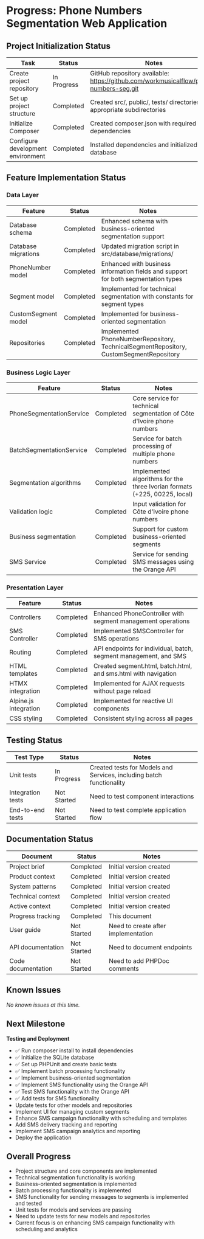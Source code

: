 # Progress: Phone Numbers Segmentation Web Application

## Project Initialization Status

| Task                              | Status      | Notes                                                                                 |
| --------------------------------- | ----------- | ------------------------------------------------------------------------------------- |
| Create project repository         | In Progress | GitHub repository available: https://github.com/workmusicalflow/phone-numbers-seg.git |
| Set up project structure          | Completed   | Created src/, public/, tests/ directories with appropriate subdirectories             |
| Initialize Composer               | Completed   | Created composer.json with required dependencies                                      |
| Configure development environment | Completed   | Installed dependencies and initialized the database                                   |

## Feature Implementation Status

### Data Layer

| Feature             | Status    | Notes                                                                                  |
| ------------------- | --------- | -------------------------------------------------------------------------------------- |
| Database schema     | Completed | Enhanced schema with business-oriented segmentation support                            |
| Database migrations | Completed | Updated migration script in src/database/migrations/                                   |
| PhoneNumber model   | Completed | Enhanced with business information fields and support for both segmentation types      |
| Segment model       | Completed | Implemented for technical segmentation with constants for segment types                |
| CustomSegment model | Completed | Implemented for business-oriented segmentation                                         |
| Repositories        | Completed | Implemented PhoneNumberRepository, TechnicalSegmentRepository, CustomSegmentRepository |

### Business Logic Layer

| Feature                  | Status    | Notes                                                                     |
| ------------------------ | --------- | ------------------------------------------------------------------------- |
| PhoneSegmentationService | Completed | Core service for technical segmentation of Côte d'Ivoire phone numbers    |
| BatchSegmentationService | Completed | Service for batch processing of multiple phone numbers                    |
| Segmentation algorithms  | Completed | Implemented algorithms for the three Ivorian formats (+225, 00225, local) |
| Validation logic         | Completed | Input validation for Côte d'Ivoire phone numbers                          |
| Business segmentation    | Completed | Support for custom business-oriented segments                             |
| SMS Service              | Completed | Service for sending SMS messages using the Orange API                     |

### Presentation Layer

| Feature               | Status    | Notes                                                            |
| --------------------- | --------- | ---------------------------------------------------------------- |
| Controllers           | Completed | Enhanced PhoneController with segment management operations      |
| SMS Controller        | Completed | Implemented SMSController for SMS operations                     |
| Routing               | Completed | API endpoints for individual, batch, segment management, and SMS |
| HTML templates        | Completed | Created segment.html, batch.html, and sms.html with navigation   |
| HTMX integration      | Completed | Implemented for AJAX requests without page reload                |
| Alpine.js integration | Completed | Implemented for reactive UI components                           |
| CSS styling           | Completed | Consistent styling across all pages                              |

## Testing Status

| Test Type         | Status      | Notes                                                                |
| ----------------- | ----------- | -------------------------------------------------------------------- |
| Unit tests        | In Progress | Created tests for Models and Services, including batch functionality |
| Integration tests | Not Started | Need to test component interactions                                  |
| End-to-end tests  | Not Started | Need to test complete application flow                               |

## Documentation Status

| Document           | Status      | Notes                               |
| ------------------ | ----------- | ----------------------------------- |
| Project brief      | Completed   | Initial version created             |
| Product context    | Completed   | Initial version created             |
| System patterns    | Completed   | Initial version created             |
| Technical context  | Completed   | Initial version created             |
| Active context     | Completed   | Initial version created             |
| Progress tracking  | Completed   | This document                       |
| User guide         | Not Started | Need to create after implementation |
| API documentation  | Not Started | Need to document endpoints          |
| Code documentation | Not Started | Need to add PHPDoc comments         |

## Known Issues

_No known issues at this time._

## Next Milestone

**Testing and Deployment**

- ✅ Run composer install to install dependencies
- ✅ Initialize the SQLite database
- ✅ Set up PHPUnit and create basic tests
- ✅ Implement batch processing functionality
- ✅ Implement business-oriented segmentation
- ✅ Implement SMS functionality using the Orange API
- ✅ Test SMS functionality with the Orange API
- ✅ Add tests for SMS functionality
- Update tests for other models and repositories
- Implement UI for managing custom segments
- Enhance SMS campaign functionality with scheduling and templates
- Add SMS delivery tracking and reporting
- Implement SMS campaign analytics and reporting
- Deploy the application

## Overall Progress

- Project structure and core components are implemented
- Technical segmentation functionality is working
- Business-oriented segmentation is implemented
- Batch processing functionality is implemented
- SMS functionality for sending messages to segments is implemented and tested
- Unit tests for models and services are passing
- Need to update tests for new models and repositories
- Current focus is on enhancing SMS campaign functionality with scheduling and analytics
